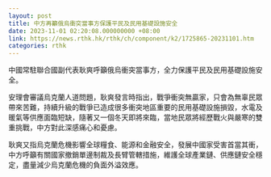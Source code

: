 ```yaml
---
layout: post
title: 中方再籲俄烏衝突當事方保護平民及民用基礎設施安全
date: 2023-11-01 02:20:08.000000000 +08:00
link: https://news.rthk.hk/rthk/ch/component/k2/1725865-20231101.htm
categories: rthk
---
```


中國常駐聯合國副代表耿爽呼籲俄烏衝突當事方，全力保護平民及民用基礎設施安全。

安理會審議烏克蘭人道問題，耿爽發言時指出，戰爭衝突無贏家，只會為無辜民眾帶來苦難，持續升級的戰爭已造成很多衝突地區重要的民用基礎設施損毀，水電及暖氣等供應面臨短缺，隨著又一個冬天即將來臨，當地民眾將經歷戰火與嚴寒的雙重挑戰，中方對此深感痛心和憂慮。

耿爽又指烏克蘭危機影響全球糧食、能源和金融安全，發展中國家受害首當其衝，中方呼籲有關國家撤銷單邊制裁及長臂管轄措施，維護全球產業鏈、供應鏈安全穩定，盡量減少烏克蘭危機的負面外溢效應。
